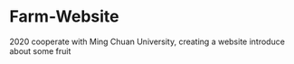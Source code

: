 # Farm-Website
2020 cooperate with Ming Chuan University, creating a website introduce about some fruit 
